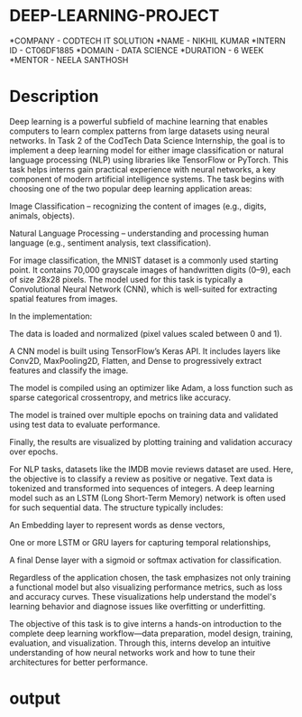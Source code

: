 # DEEP-LEARNING-PROJECT
*COMPANY - CODTECH IT SOLUTION
*NAME - NIKHIL KUMAR
*INTERN ID - CT06DF1885
*DOMAIN - DATA SCIENCE
*DURATION - 6 WEEK
*MENTOR - NEELA SANTHOSH
# Description
Deep learning is a powerful subfield of machine learning that enables computers to learn complex patterns from large datasets using neural networks. In Task 2 of the CodTech Data Science Internship, the goal is to implement a deep learning model for either image classification or natural language processing (NLP) using libraries like TensorFlow or PyTorch. This task helps interns gain practical experience with neural networks, a key component of modern artificial intelligence systems.
The task begins with choosing one of the two popular deep learning application areas:

Image Classification – recognizing the content of images (e.g., digits, animals, objects).

Natural Language Processing – understanding and processing human language (e.g., sentiment analysis, text classification).

For image classification, the MNIST dataset is a commonly used starting point. It contains 70,000 grayscale images of handwritten digits (0–9), each of size 28x28 pixels. The model used for this task is typically a Convolutional Neural Network (CNN), which is well-suited for extracting spatial features from images.

In the implementation:

The data is loaded and normalized (pixel values scaled between 0 and 1).

A CNN model is built using TensorFlow’s Keras API. It includes layers like Conv2D, MaxPooling2D, Flatten, and Dense to progressively extract features and classify the image.

The model is compiled using an optimizer like Adam, a loss function such as sparse categorical crossentropy, and metrics like accuracy.

The model is trained over multiple epochs on training data and validated using test data to evaluate performance.

Finally, the results are visualized by plotting training and validation accuracy over epochs.

For NLP tasks, datasets like the IMDB movie reviews dataset are used. Here, the objective is to classify a review as positive or negative. Text data is tokenized and transformed into sequences of integers. A deep learning model such as an LSTM (Long Short-Term Memory) network is often used for such sequential data. The structure typically includes:

An Embedding layer to represent words as dense vectors,

One or more LSTM or GRU layers for capturing temporal relationships,

A final Dense layer with a sigmoid or softmax activation for classification.

Regardless of the application chosen, the task emphasizes not only training a functional model but also visualizing performance metrics, such as loss and accuracy curves. These visualizations help understand the model's learning behavior and diagnose issues like overfitting or underfitting.

The objective of this task is to give interns a hands-on introduction to the complete deep learning workflow—data preparation, model design, training, evaluation, and visualization. Through this, interns develop an intuitive understanding of how neural networks work and how to tune their architectures for better performance.
# output

